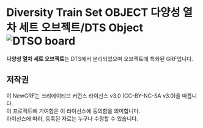 
# Diversity Train Set OBJECT 다양성 열차 세트 오브젝트/DTS Object![DTSO board](https://github.com/DTS-NewGRF/DTS-Object-/assets/101701121/fde0f885-6156-4679-bd1b-ed0cd60e2398)

**다양성 열차 세트 오브젝트**는 DTS에서 분리되었으며 오브젝트에 특화된 GRF입니다. <br>



## 저작권
이 NewGRF는 크리에이티브 커먼스 라이선스 v3.0 (CC-BY-NC-SA v3.0)을 따릅니다. <br>
이 프로젝트에 기여함은 이 라이선스에 동의함을 의미합니다. <br>
라이선스에 따라, 등록된 자료는 누구나 수정할 수 있습니다.
